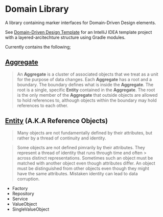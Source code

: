 # Domain Library
A library containing marker interfaces for Domain-Driven Design elements.


See [Domain-Driven Design Template](https://github.com/TomPlum/domain-driven-design-template) for an IntelliJ IDEA template project with a layered-arcitechture structure using Gradle modules.

Currently contains the following;

## [Aggregate](https://github.com/TomPlum/domain-library/blob/26e2faf3ea0dd842d7c365959374801dd4defe73/src/main/java/com/domain/Aggregate.java#L3-L9)
> An **Aggregate** is a cluster of associated objects that we treat as a unit for the purpose of data changes. Each **Aggregate** 
> has a root and a boundary. The boundary defines what is inside the **Aggregate**. The root is a single, specific **Entity**
> contained in the **Aggregate**. The root is the only member of the **Aggregate** that outside objects are allowed to hold 
> references to, although objects within the boundary may hold references to each other.


## [Entity](https://github.com/TomPlum/domain-library/blob/165b5b7a1f31e458d18fea9dc5e6633a3ad1f5b0/src/main/java/com/domain/Entity.java#L3-L9) (A.K.A Reference Objects)
> Many objects are not fundamentally defined by their attributes, but rather by a thread of continuity and identity.

> Some objects are not defined pimrarily by their attributes. They represent a thread of identity that runs through time and often > across distinct representations. Sometimes such an object must be matched with another object even though attributes differ. An 
> object must be distinguished from other objects even though they might have the same attributes. Mistaken identity can lead to
> data corruption.
* Factory
* Repository
* Service
* ValueObject
* SingleValueObject
